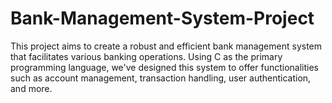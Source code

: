# Bank-Management-System-Project
This project aims to create a robust and efficient bank management system that facilitates various banking operations. Using C as the primary programming language, we've designed this system to offer functionalities such as account management, transaction handling, user authentication, and more.
